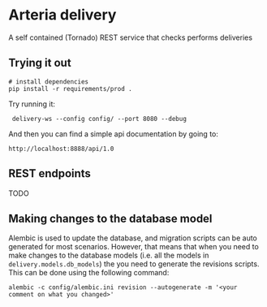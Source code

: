 Arteria delivery
=================

A self contained (Tornado) REST service that checks performs deliveries

Trying it out
-------------
    
    # install dependencies
    pip install -r requirements/prod .
    

Try running it:

     delivery-ws --config config/ --port 8080 --debug

And then you can find a simple api documentation by going to:

    http://localhost:8888/api/1.0


REST endpoints
--------------

TODO

Making changes to the database model
--------------------------------------
Alembic is used to update the database, and migration scripts can be auto generated for most scenarios. However,
that means that when you need to make changes to the database models (i.e. all the models in
`delivery.models.db_models`) the you need to generate the revisions scripts. This can be done using the following
command:

    alembic -c config/alembic.ini revision --autogenerate -m '<your comment on what you changed>'

